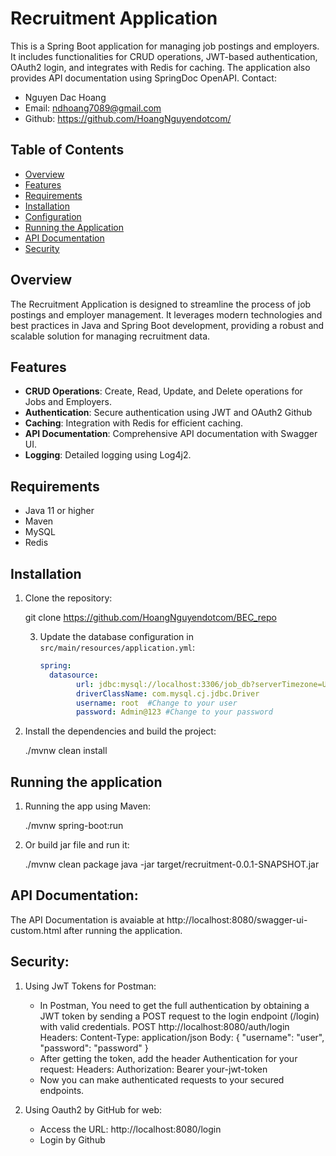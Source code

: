 # Recruitment Application

This is a Spring Boot application for managing job postings and employers. It includes functionalities for CRUD operations, JWT-based authentication, OAuth2 login, and integrates with Redis for caching. The application also provides API documentation using SpringDoc OpenAPI.
Contact:
- Nguyen Dac Hoang 
- Email: ndhoang7089@gmail.com 
- Github: https://github.com/HoangNguyendotcom/
    
## Table of Contents

- [Overview](#overview)
- [Features](#features)
- [Requirements](#requirements)
- [Installation](#installation)
- [Configuration](#configuration)
- [Running the Application](#running-the-application)
- [API Documentation](#api-documentation)
- [Security](#security)

## Overview

The Recruitment Application is designed to streamline the process of job postings and employer management. It leverages modern technologies and best practices in Java and Spring Boot development, providing a robust and scalable solution for managing recruitment data.

## Features

- **CRUD Operations**: Create, Read, Update, and Delete operations for Jobs and Employers.
- **Authentication**: Secure authentication using JWT and OAuth2 Github
- **Caching**: Integration with Redis for efficient caching.
- **API Documentation**: Comprehensive API documentation with Swagger UI.
- **Logging**: Detailed logging using Log4j2.

## Requirements

- Java 11 or higher
- Maven
- MySQL
- Redis

## Installation

1. Clone the repository:

    git clone https://github.com/HoangNguyendotcom/BEC_repo

   3. Update the database configuration in `src/main/resources/application.yml`:

       ```properties.yml
       spring:
         datasource:
               url: jdbc:mysql://localhost:3306/job_db?serverTimezone=UTC&useSSL=false #Change to your database
               driverClassName: com.mysql.cj.jdbc.Driver
               username: root  #Change to your user
               password: Admin@123 #Change to your password

4. Install the dependencies and build the project:

    ./mvnw clean install


## Running the application
1. Running the app using Maven:

   ./mvnw spring-boot:run

2. Or build jar file and run it:

   ./mvnw clean package
   java -jar target/recruitment-0.0.1-SNAPSHOT.jar

## API Documentation:
    
  The API Documentation is avaiable at http://localhost:8080/swagger-ui-custom.html after running the application.

## Security:
1. Using JwT Tokens for Postman:
   - In Postman, You need to get the full authentication by obtaining a JWT token 
            by sending a POST request to the login endpoint (/login) with valid credentials.
     POST http://localhost:8080/auth/login
     Headers:
            Content-Type: application/json
     Body:
          {
          "username": "user",
          "password": "password"
          }
   - After getting the token, add the header Authentication for your request:
     Headers:
            Authorization: Bearer your-jwt-token
   - Now you can make authenticated requests to your secured endpoints.

2. Using Oauth2 by GitHub for web:
    - Access the URL: http://localhost:8080/login
    - Login by Github
    
